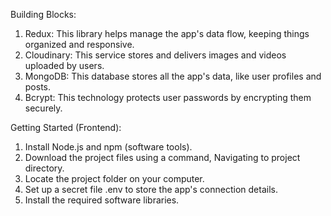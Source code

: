 Building Blocks:

1. Redux: This library helps manage the app's data flow, keeping things organized and responsive.
2. Cloudinary: This service stores and delivers images and videos uploaded by users.
3. MongoDB: This database stores all the app's data, like user profiles and posts.
4. Bcrypt: This technology protects user passwords by encrypting them securely.

Getting Started (Frontend): 

1. Install Node.js and npm (software tools).
2. Download the project files using a command, Navigating to project directory.
3. Locate the project folder on your computer.
4. Set up a secret file .env to store the app's connection details.
5. Install the required software libraries. 

